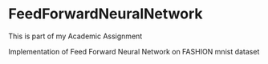 # FeedForwardNeuralNetwork


This is part of my Academic Assignment

Implementation of Feed Forward Neural Network on FASHION mnist dataset
